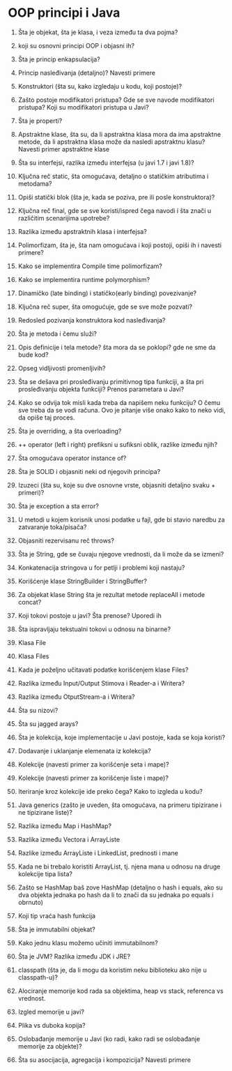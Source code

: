 # OOP principi i Java

1. Šta je objekat, šta je klasa, i veza između ta dva pojma?

2. koji su osnovni principi OOP i objasni ih?

3. Šta je princip enkapsulacija?

4. Princip nasleđivanja (detaljno)? Navesti primere

5. Konstruktori (šta su, kako izgledaju u kodu, koji postoje)?

6. Zašto postoje modifikatori pristupa? Gde se sve navode modifikatori pristupa?
Koji su modifikatori pristupa u Javi?

7. Šta je properti?

8. Apstraktne klase, šta su, da li apstraktna klasa mora da ima apstraktne metode,
da li apstraktna klasa može da nasledi apstraktnu klasu?
Navesti primer apstraktne klase

9. Šta su interfejsi, razlika između interfejsa (u javi 1.7 i javi 1.8)?

10. Ključna reč static, šta omogućava,
detaljno o statičkim atributima i metodama?

11. Opiši statički blok (šta je, kada se poziva, pre ili posle konstruktora)?

12. Ključna reč final, gde se sve koristi/ispred čega navodi i šta znači
u različitim scenarijima upotrebe?

13. Razlika između apstraktnih klasa i interfejsa?

14. Polimorfizam, šta je, šta nam omogućava i koji postoji, opiši ih i navesti primere?

15. Kako se implementira Compile time polimorfizam?

16. Kako se implementira runtime polymorphism?

17. Dinamičko (late binding) i statičko(early binding) povezivanje?

18. Ključna reč super, šta omogućuje, gde se sve može pozvati?

19. Redosled pozivanja konstruktora kod nasleđivanja?

20. Šta je metoda i čemu služi?

21. Opis definicije i tela metode? šta mora da se poklopi? gde ne sme da bude kod?

22. Opseg vidljivosti promenljivih?

23. Šta se dešava pri prosleđivanju primitivnog tipa funkciji,
a šta pri prosleđivanju objekta funkciji? Prenos parametara u Javi?

24. Kako se odvija tok misli kada treba da napišem neku funkciju?
O čemu sve treba da se vodi računa. Ovo je pitanje više onako kako to neko vidi,
da opiše taj proces.

25. Šta je overriding, a šta overloading?

26. ++ operator (left i right) prefiksni u sufiksni oblik, razlike između njih?

27. Šta omogućava operator instance of?

28. Šta je SOLID i objasniti neki od njegovih principa?

29. Izuzeci (šta su, koje su dve osnovne vrste,
objasniti detaljno svaku + primeri)? 

30. Šta je exception a sta error?

31. U metodi u kojem korisnik unosi podatke u fajl,
gde bi stavio naredbu za zatvaranje toka/pisača?

32. Objasniti rezervisanu reč throws?

33. Šta je String, gde se čuvaju njegove vrednosti, da li može da se izmeni?

34. Konkatenacija stringova u for petlji i problemi koji nastaju?

35. Korišćenje klase StringBuilder i StringBuffer?

36. Za objekat klase String šta je rezultat metode replaceAll i metode concat?

37. Koji tokovi postoje u javi? Šta prenose? Uporedi ih

38. Šta ispravljaju tekstualni tokovi u odnosu na binarne?

39. Klasa File

40. Klasa Files

41. Kada je poželjno učitavati podatke korišćenjem klase Files?

42. Razlika između Input/Output Stimova i Reader-a i Writera?

43. Razlika između OtputStream-a i Writera?

44. Šta su nizovi?

45. Šta su jagged arays?

46. Šta je kolekcija, koje implementacije u Javi postoje, kada se koja koristi?

47. Dodavanje i uklanjanje elemenata iz kolekcija?

48. Kolekcije (navesti primer za korišćenje seta i mape)?

49. Kolekcije (navesti primer za korišćenje liste i mape)?

50. Iteriranje kroz kolekcije ide preko čega? Kako to izgleda u kodu?

51. Java generics (zašto je uveden, šta omogućava, na primeru tipizirane
i ne tipizirane liste)?

52. Razlika između Map i HashMap?

53. Razlika između Vectora i ArrayListe

54. Razlike između ArrayListe i LinkedList, prednosti i mane

55. Kada ne bi trebalo koristiti ArrayList,
tj. njena mana u odnosu na druge kolekcije tipa lista?

56. Zašto se HashMap baš zove HashMap (detaljno o hash i equals,
ako su dva objekta jednaka po hash da li to znači da su jednaka po equals i obrnuto)

57. Koji tip vraća hash funkcija

58. Šta je immutabilni objekat?

59. Kako jednu klasu možemo učiniti immutabilnom?

60. Šta je JVM? Razlika između JDK i JRE?

61. classpath (šta je, da li mogu da koristim neku biblioteku ako nije u classpath-u)?

62. Alociranje memorije kod rada sa objektima, heap vs stack, referenca vs vrednost.

63. Izgled memorije u javi?

64. Plika vs duboka kopija?

65. Oslobađanje memorije u Javi (ko radi, kako radi se oslobađanje memorije za objekte)?

66. Šta su asocijacija, agregacija i kompozicija? Navesti primere

